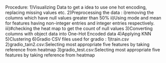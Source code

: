 Procedure:
1)Visualizing Data to get a idea to use one hot encoding, replacing missing values etc.
2)Preprocessing the data :
i)removing the columns which have null values greater than 50%
ii)Using mode and mean  for features having non-integer entries and integer entries respectively.
iii)#checking the heat map to get the count of null values 
3)Converting columns with object data into One-Hot Encoded data
4)Applying KNN
5)Clustering
6)Gradio
CSV files used for gradio :
1)train.csv
2)gradio_tain2.csv:Selecting most appropriate five features by taking reference from heatmap
3)gradio_test.csv:Selecting most appropriate five features by taking reference from heatmap
